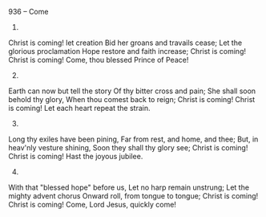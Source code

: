 936 – Come


1.
Christ is coming!  let creation
Bid her groans and travails cease;
Let the glorious proclamation
Hope restore and faith increase;
Christ is coming!  Christ is coming!
Come, thou blessed Prince of Peace!

2.
Earth can now but tell the story
Of thy bitter cross and pain;
She shall soon behold thy glory,
When thou comest back to reign;
Christ is coming!  Christ is coming!
Let each heart repeat the strain.

3.
Long thy exiles have been pining,
Far from rest, and home, and thee;
But, in heav'nly vesture shining,
Soon they shall thy glory see;
Christ is coming!  Christ is coming!
Hast the joyous jubilee.

4.
With that "blessed hope" before us,
Let no harp remain unstrung;
Let the mighty advent chorus
Onward roll, from tongue to tongue;
Christ is coming!  Christ is coming!
Come, Lord Jesus, quickly come!
